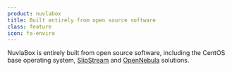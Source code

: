 ```yaml
---
product: nuvlabox
title: Built entirely from open source software
class: feature
icon: fa-envira
---
```


NuvlaBox is entirely built from open source software, including the CentOS base operating system, <a href="/products/slipstream/">SlipStream</a> and <a href="http://opennebula.org">OpenNebula</a> solutions.
